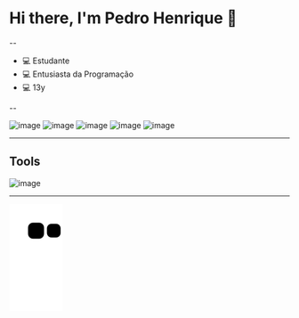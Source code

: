 <h1>Hi there, I'm Pedro Henrique 👋</h1>

--

- 💻 Estudante
- 💻 Entusiasta da Programação
- 💻 13y

--

![image](https://user-images.githubusercontent.com/88590972/132093288-0c83e39f-83e3-4490-819a-867c777a06b5.png)
![image](https://user-images.githubusercontent.com/88590972/132093303-90c29946-711d-420c-9e05-c450a066cf4c.png)
![image](https://user-images.githubusercontent.com/88590972/132093301-79012aae-3ebd-4097-a078-e4559b14a1d3.png)
![image](https://user-images.githubusercontent.com/88590972/135671494-d974254a-49c3-400b-9d41-5ef803386556.png)
![image](https://img.shields.io/badge/Python-14354C?style=for-the-badge&logo=python&logoColor=white)

---

<h2>Tools</h2>

![image](https://user-images.githubusercontent.com/88590972/135671662-98e95586-f820-4465-b7a2-105cc3368a48.png)

---

![Snake animation](https://github.com/rafaballerini/rafaballerini/raw/output/github-contribution-grid-snake.svg)
